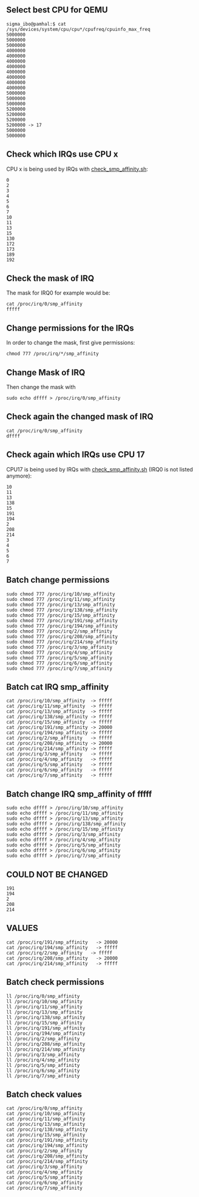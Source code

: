 ## Select best CPU for QEMU
```
sigma_ibo@pamhal:$ cat /sys/devices/system/cpu/cpu*/cpufreq/cpuinfo_max_freq
5000000
5000000
5000000
4000000
4000000
4000000
4000000
4000000
4000000
4000000
4000000
5000000
5000000
5000000
5200000
5200000
5200000
5200000 -> 17
5000000
5000000
```

## Check which IRQs use CPU x
CPU x is being used by IRQs with [check_smp_affinity.sh](check_smp_affinity.sh):
```
0
2
3
4
5
6
7
10
11
13
15
130
172
173
189
192
```

## Check the mask of IRQ
The mask for IRQ0 for example would be: 
```
cat /proc/irq/0/smp_affinity
fffff
```

## Change permissions for the IRQs
In order to change the mask, first give permissions:
```
chmod 777 /proc/irq/*/smp_affinity
```

## Change Mask of IRQ
Then change the mask with 
```
sudo echo dffff > /proc/irq/0/smp_affinity
```

## Check again the changed mask of IRQ
```
cat /proc/irq/0/smp_affinity
dffff
```

## Check again which IRQs use CPU 17
CPU17 is being used by IRQs with [check_smp_affinity.sh](check_smp_affinity.sh) (IRQ0 is not listed anymore): 
```
10
11
13
138
15
191
194
2
208
214
3
4
5
6
7
```



## Batch change permissions
```
sudo chmod 777 /proc/irq/10/smp_affinity
sudo chmod 777 /proc/irq/11/smp_affinity
sudo chmod 777 /proc/irq/13/smp_affinity
sudo chmod 777 /proc/irq/138/smp_affinity
sudo chmod 777 /proc/irq/15/smp_affinity
sudo chmod 777 /proc/irq/191/smp_affinity
sudo chmod 777 /proc/irq/194/smp_affinity
sudo chmod 777 /proc/irq/2/smp_affinity
sudo chmod 777 /proc/irq/208/smp_affinity
sudo chmod 777 /proc/irq/214/smp_affinity
sudo chmod 777 /proc/irq/3/smp_affinity
sudo chmod 777 /proc/irq/4/smp_affinity
sudo chmod 777 /proc/irq/5/smp_affinity
sudo chmod 777 /proc/irq/6/smp_affinity
sudo chmod 777 /proc/irq/7/smp_affinity
```

## Batch cat IRQ smp_affinity
```
cat /proc/irq/10/smp_affinity  -> fffff
cat /proc/irq/11/smp_affinity  -> fffff
cat /proc/irq/13/smp_affinity  -> fffff
cat /proc/irq/138/smp_affinity -> fffff
cat /proc/irq/15/smp_affinity  -> fffff
cat /proc/irq/191/smp_affinity -> 20000
cat /proc/irq/194/smp_affinity -> fffff
cat /proc/irq/2/smp_affinity   -> fffff
cat /proc/irq/208/smp_affinity -> 20000
cat /proc/irq/214/smp_affinity -> fffff
cat /proc/irq/3/smp_affinity   -> fffff
cat /proc/irq/4/smp_affinity   -> fffff
cat /proc/irq/5/smp_affinity   -> fffff
cat /proc/irq/6/smp_affinity   -> fffff
cat /proc/irq/7/smp_affinity   -> fffff
```

## Batch change IRQ smp_affinity of fffff
```
sudo echo dffff > /proc/irq/10/smp_affinity
sudo echo dffff > /proc/irq/11/smp_affinity
sudo echo dffff > /proc/irq/13/smp_affinity
sudo echo dffff > /proc/irq/138/smp_affinity
sudo echo dffff > /proc/irq/15/smp_affinity
sudo echo dffff > /proc/irq/3/smp_affinity
sudo echo dffff > /proc/irq/4/smp_affinity
sudo echo dffff > /proc/irq/5/smp_affinity
sudo echo dffff > /proc/irq/6/smp_affinity
sudo echo dffff > /proc/irq/7/smp_affinity
```

## COULD NOT BE CHANGED
```
191
194
2
208
214
```

## VALUES
```
cat /proc/irq/191/smp_affinity   -> 20000
cat /proc/irq/194/smp_affinity   -> fffff
cat /proc/irq/2/smp_affinity   -> fffff
cat /proc/irq/208/smp_affinity   -> 20000
cat /proc/irq/214/smp_affinity   -> fffff
```

## Batch check permissions
```
ll /proc/irq/0/smp_affinity
ll /proc/irq/10/smp_affinity
ll /proc/irq/11/smp_affinity
ll /proc/irq/13/smp_affinity
ll /proc/irq/138/smp_affinity
ll /proc/irq/15/smp_affinity
ll /proc/irq/191/smp_affinity
ll /proc/irq/194/smp_affinity
ll /proc/irq/2/smp_affinity
ll /proc/irq/208/smp_affinity
ll /proc/irq/214/smp_affinity
ll /proc/irq/3/smp_affinity
ll /proc/irq/4/smp_affinity
ll /proc/irq/5/smp_affinity
ll /proc/irq/6/smp_affinity
ll /proc/irq/7/smp_affinity
```

## Batch check values 
```
cat /proc/irq/0/smp_affinity
cat /proc/irq/10/smp_affinity
cat /proc/irq/11/smp_affinity
cat /proc/irq/13/smp_affinity
cat /proc/irq/138/smp_affinity
cat /proc/irq/15/smp_affinity
cat /proc/irq/191/smp_affinity
cat /proc/irq/194/smp_affinity
cat /proc/irq/2/smp_affinity
cat /proc/irq/208/smp_affinity
cat /proc/irq/214/smp_affinity
cat /proc/irq/3/smp_affinity
cat /proc/irq/4/smp_affinity
cat /proc/irq/5/smp_affinity
cat /proc/irq/6/smp_affinity
cat /proc/irq/7/smp_affinity
```



































